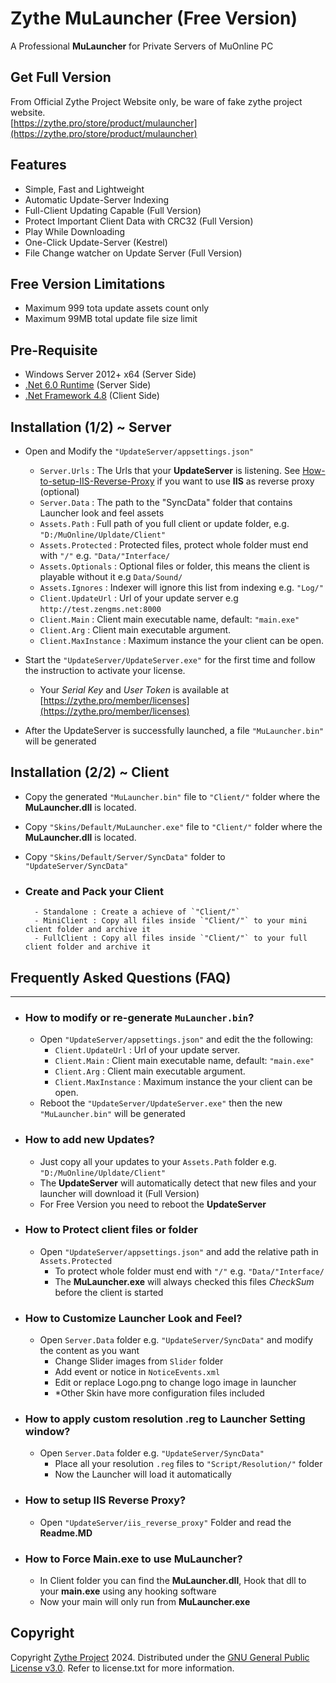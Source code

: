 # Zythe MuLauncher (Free Version)
A Professional **MuLauncher** for Private Servers of MuOnline PC
## Get Full Version
From Official Zythe Project Website only, be ware of fake zythe project website.<br />
[https://zythe.pro/store/product/mulauncher](https://zythe.pro/store/product/mulauncher) 

## Features
* Simple, Fast and Lightweight
* Automatic Update-Server Indexing
* Full-Client Updating Capable (Full Version)
* Protect Important Client Data with CRC32 (Full Version)
* Play While Downloading
* One-Click Update-Server (Kestrel)
* File Change watcher on Update Server (Full Version)

## Free Version Limitations
* Maximum 999 tota update assets count only
* Maximum 99MB total update file size limit

## Pre-Requisite 
* Windows Server 2012+ x64 (Server Side)
* [.Net 6.0 Runtime](https://dotnet.microsoft.com/en-us/download/dotnet/6.0) (Server Side)
* [.Net Framework 4.8](https://go.microsoft.com/fwlink/?linkid=2088631) (Client Side)

## Installation (1/2) ~ Server
* Open and Modify the `"UpdateServer/appsettings.json"`
    - `Server.Urls` : The Urls that your **UpdateServer** is listening. See [How-to-setup-IIS-Reverse-Proxy](https://github.com/iamzythe/Zythe-MuLauncher-FreeVersion/blob/main/README.md#how-to-setup-iis-reverse-proxy) if you want to use **IIS** as reverse proxy (optional)
    - `Server.Data` : The path to the "SyncData" folder that contains Launcher look and feel assets
    - `Assets.Path` : Full path of you full client or update folder, e.g. `"D:/MuOnline/Upldate/Client"`
    - `Assets.Protected` : Protected files, protect whole folder must end with `"/"` e.g. `"Data/"Interface/`
    - `Assets.Optionals` : Optional files or folder, this means the client is playable without it e.g `Data/Sound/`
    - `Assets.Ignores` : Indexer will ignore this list from indexing e.g. `"Log/"`
    - `Client.UpdateUrl` : Url of your update server e.g `http://test.zengms.net:8000`
    - `Client.Main` : Client main executable name, default: `"main.exe"`
    - `Client.Arg` : Client main executable argument.
    - `Client.MaxInstance` : Maximum instance the your client can be open.

* Start the `"UpdateServer/UpdateServer.exe"` for the first time and follow the instruction to activate your license.
    - Your *Serial Key* and *User Token* is available at [https://zythe.pro/member/licenses](https://zythe.pro/member/licenses)
* After the UpdateServer is successfully launched, a file `"MuLauncher.bin"` will be generated

## Installation (2/2) ~ Client 
* Copy the generated `"MuLauncher.bin"` file to `"Client/"` folder where the **MuLauncher.dll** is located.
* Copy `"Skins/Default/MuLauncher.exe"` file to `"Client/"` folder where the **MuLauncher.dll** is located.
* Copy `"Skins/Default/Server/SyncData"` folder to `"UpdateServer/SyncData"`

* ### Create and Pack your Client
        - Standalone : Create a achieve of `"Client/"` 
        - MiniClient : Copy all files inside `"Client/"` to your mini client folder and archive it
        - FullClient : Copy all files inside `"Client/"` to your full client folder and archive it


## Frequently Asked Questions (FAQ)
---
* ### How to modify or re-generate `MuLauncher.bin`? 
    * Open `"UpdateServer/appsettings.json"` and edit the the following:
        - `Client.UpdateUrl` : Url of your update server.
        - `Client.Main` : Client main executable name, default: `"main.exe"`
        - `Client.Arg` : Client main executable argument.
        - `Client.MaxInstance` : Maximum instance the your client can be open.
    * Reboot the `"UpdateServer/UpdateServer.exe"` then the new `"MuLauncher.bin"` will be generated

* ### How to add new Updates? 
    - Just copy all your updates to your `Assets.Path` folder e.g. `"D:/MuOnline/Upldate/Client"`
    - The **UpdateServer** will automatically detect that new files and your launcher will download it (Full Version)
    - For Free Version you need to reboot the **UpdateServer**

* ### How to Protect client files or folder 
    * Open `"UpdateServer/appsettings.json"` and add the relative path in `Assets.Protected` 
        - To protect whole folder must end with `"/"` e.g. `"Data/"Interface/`
        - The **MuLauncher.exe** will always checked this files *CheckSum* before the client is started

* ### How to Customize Launcher Look and Feel? 
    * Open `Server.Data` folder e.g. `"UpdateServer/SyncData"` and modify the content as you want
        - Change Slider images from `Slider` folder
        - Add event or notice in `NoticeEvents.xml`
        - Edit or replace Logo.png to change logo image in launcher
        - *Other Skin have more configuration files included

* ### How to apply custom resolution .reg to Launcher Setting window?
    * Open `Server.Data` folder e.g. `"UpdateServer/SyncData"`
        - Place all your resolution `.reg` files to `"Script/Resolution/"` folder
        - Now the Launcher will load it automatically

* ### How to setup IIS Reverse Proxy?
    * Open `"UpdateServer/iis_reverse_proxy"` Folder and read the **Readme.MD**
 
* ### How to Force Main.exe to use MuLauncher?
    * In Client folder you can find the **MuLauncher.dll**, Hook that dll to your **main.exe** using any hooking software
    * Now your main will only run from **MuLauncher.exe**


## Copyright
Copyright [Zythe Project](http://zythe.pro) 2024. Distributed under the [GNU General Public License v3.0](https://opensource.org/license/agpl-v3/). Refer to license.txt for more information.
